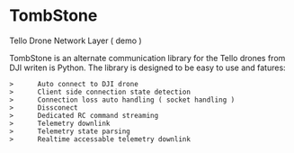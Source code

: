 # TombStone
Tello Drone Network Layer  ( demo )

TombStone is an alternate communication library for the Tello drones from DJI writen is Python.
The library is designed to be easy to use and fatures:


    >      Auto connect to DJI drone 
    >      Client side connection state detection 
    >      Connection loss auto handling ( socket handling )
    >      Dissconect 
    >      Dedicated RC command streaming 
    >      Telemetry downlink 
    >      Telemetry state parsing 
    >      Realtime accessable telemetry downlink 





